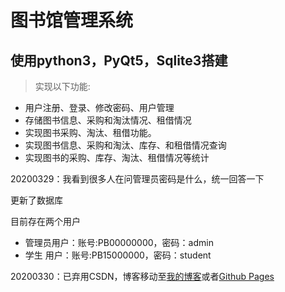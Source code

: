 # 图书馆管理系统

## 使用python3，PyQt5，Sqlite3搭建

> 实现以下功能:
- 用户注册、登录、修改密码、用户管理
- 存储图书信息、采购和淘汰情况、租借情况 
- 实现图书采购、淘汰、租借功能。 
- 实现图书信息、采购和淘汰、库存、和租借情况查询 
- 实现图书的采购、库存、淘汰、租借情况等统计

20200329：我看到很多人在问管理员密码是什么，统一回答一下

更新了数据库

目前存在两个用户
- 管理员用户：账号:PB00000000，密码：admin
- 学生  用户：账号:PB15000000，密码：student

20200330：已弃用CSDN，博客移动至[我的博客](http://blog.ycdhub.com/)或者[Github Pages](https://ycdxsb.github.io/)
